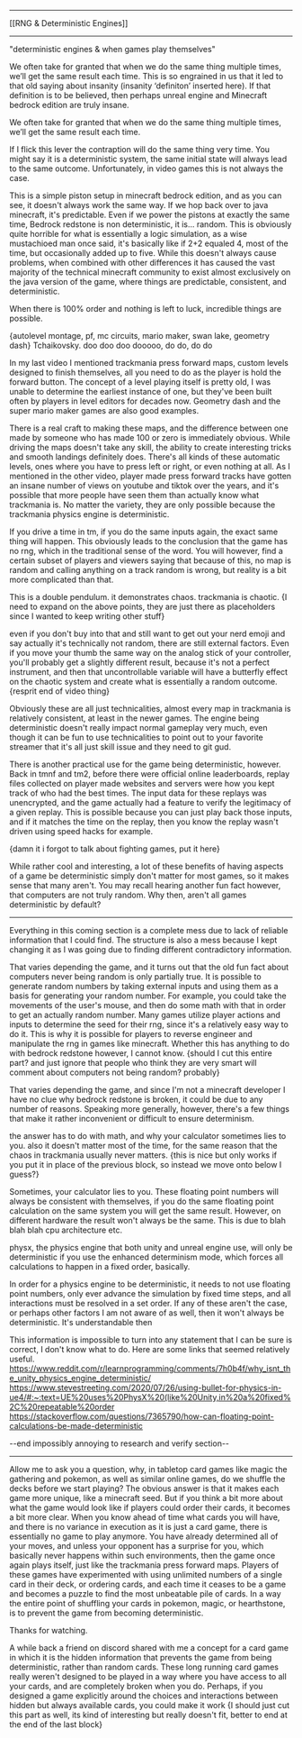 ----
[[RNG & Deterministic Engines]]

----
"deterministic engines & when games play themselves"

We often take for granted that when we do the same thing multiple times, we’ll get the same result each time. This is so engrained in us that it led to that old saying about insanity (insanity ‘definiton’ inserted here). If that definition is to be believed, then perhaps unreal engine and Minecraft bedrock edition are truly insane.


We often take for granted that when we do the same thing multiple times, we’ll get the same result each time. 

If I flick this lever the contraption will do the same thing very time. You might say it is a deterministic system, the same initial state will always lead to the same outcome. Unfortunately, in video games this is not always the case.

This is a simple piston setup in minecraft bedrock edition, and as you can see, it doesn't always work the same way. If we hop back over to java minecraft, it's predictable. Even if we power the pistons at exactly the same time, 
Bedrock redstone is non deterministic, it is... random. This is obviously quite horrible for what is essentially a logic simulation, as a wise mustachioed man once said, it's basically like if 2+2 equaled 4, most of the time, but occasionally added up to five. While this doesn't always cause problems, when combined with other differences it has caused the vast majority of the technical minecraft community to exist almost exclusively on the java version of the game, where things are predictable, consistent, and deterministic.

When there is 100% order and nothing is left to luck, incredible things are possible.

{autolevel montage, pf, mc circuits, mario maker, swan lake, geometry dash} Tchaikovsky. doo doo doo dooooo, do do, do do

In my last video I mentioned trackmania press forward maps, custom levels designed to finish themselves, all you need to do as the player is hold the forward button. The concept of a level playing itself is pretty old, I was unable to determine the earliest instance of one, but they've been built often by players in level editors for decades now. Geometry dash and the super mario maker games are also good examples.

There is a real craft to making these maps, and the difference between one made by someone who has made 100 or zero is immediately obvious. While driving the maps doesn't take any skill, the ability to create interesting tricks and smooth landings definitely does. There's all kinds of these automatic levels, ones where you have to press left or right, or even nothing at all. As I mentioned in the other video, player made press forward tracks have gotten an insane number of views on youtube and tiktok over the years, and it's possible that more people have seen them than actually know what trackmania is. No matter the variety, they are only possible because the trackmania physics engine is deterministic.

If you drive a time in tm, if you do the same inputs again, the exact same thing will happen. This obviously leads to the conclusion that the game has no rng, which in the traditional sense of the word. You will however, find a certain subset of players and viewers saying that because of this, no map is random and calling anything on a track random is wrong, but reality is a bit more complicated than that.

This is a double pendulum. 
it demonstrates chaos. 
trackmania is chaotic. 
{I need to expand on the above points, they are just there as placeholders since I wanted to keep writing other stuff}

even if you don't buy into that and still want to get out your nerd emoji and say actually it's technically not random, there are still external factors. Even if you move your thumb the same way on the analog stick of your controller, you'll probably get a slightly different result, because it's not a perfect instrument, and then that uncontrollable variable will have a butterfly effect on the chaotic system and create what is essentially a random outcome. 
{resprit end of video thing}

Obviously these are all just technicalities, almost every map in trackmania is relatively consistent, at least in the newer games. The engine being deterministic doesn't really impact normal gameplay very much, even though it can be fun to use technicalities to point out to your favorite streamer that it's all just skill issue and they need to git gud.

There is another practical use for the game being deterministic, however. Back in tmnf and tm2, before there were official online leaderboards, replay files collected on player made websites and servers were how you kept track of who had the best times. The input data for these replays was unencrypted, and the game actually had a feature to verify the legitimacy of a given replay. This is possible because you can just play back those inputs, and if it matches the time on the replay, then you know the replay wasn't driven using speed hacks for example.

{damn it i forgot to talk about fighting games, put it here}

While rather cool and interesting, a lot of these benefits of having aspects of a game be deterministic simply don't matter for most games, so it makes sense that many aren't. You may recall hearing another fun fact however, that computers are not truly random. Why then, aren't all games deterministic by default?

----
Everything in this coming section is a complete mess due to lack of reliable information that I could find. The structure is also a mess because I kept changing it as I was going due to finding different contradictory information.

That varies depending the game, and it turns out that the old fun fact about computers never being random is only partially true. It is possible to generate random numbers by taking external inputs and using them as a basis for generating your random number. For example, you could take the movements of the user's mouse, and then do some math with that in order to get an actually random number. Many games utilize player actions and inputs to determine the seed for their rng, since it's a relatively easy way to do it. This is why it is possible for players to reverse engineer and manipulate the rng in games like minecraft. Whether this has anything to do with bedrock redstone however, I cannot know. {should I cut this entire part? and just ignore that people who think they are very smart will comment about computers not being random? probably}

That varies depending the game, and since I'm not a minecraft developer I have no clue why bedrock redstone is broken, it could be due to any number of reasons. Speaking more generally, however, there's a few things that make it rather inconvenient or difficult to ensure determinism.


the answer has to do with math, and why your calculator sometimes lies to you.
also it doesn't matter most of the time, for the same reason that the chaos in trackmania usually never matters. {this is nice but only works if you put it in place of the previous block, so instead we move onto below I guess?}

Sometimes, your calculator lies to you.
These floating point numbers will always be consistent with themselves, if you do the same floating point calculation on the same system you will get the same result. However, on different hardware the result won't always be the same. This is due to blah blah blah cpu architecture etc.

physx, the physics engine that both unity and unreal engine use, will only be deterministic if you use the enhanced determinism mode, which forces all calculations to happen in a fixed order, basically. 

In order for a physics engine to be deterministic, it needs to not use floating point numbers, only ever advance the simulation by fixed time steps, and all interactions must be resolved in a set order. If any of these aren't the case, or perhaps other factors I am not aware of as well, then it won't always be deterministic. It's understandable then


This information is impossible to turn into any statement that I can be sure is correct, I don't know what to do. Here are some links that seemed relatively useful.
https://www.reddit.com/r/learnprogramming/comments/7h0b4f/why_isnt_the_unity_physics_engine_deterministic/
https://www.stevestreeting.com/2020/07/26/using-bullet-for-physics-in-ue4/#:~:text=UE%20uses%20PhysX%20(like%20Unity,in%20a%20fixed%2C%20repeatable%20order
https://stackoverflow.com/questions/7365790/how-can-floating-point-calculations-be-made-deterministic

--end impossibly annoying to research and verify section--

----

Allow me to ask you a question, why, in tabletop card games like magic the gathering and pokemon, as well as similar online games, do we shuffle the decks before we start playing? The obvious answer is that it makes each game more unique, like a minecraft seed. But if you think a bit more about what the game would look like if players could order their cards, it becomes a bit more clear. When you know ahead of time what cards you will have, and there is no variance in execution as it is just a card game, there is essentially no game to play anymore. You have already determined all of your moves, and unless your opponent has a surprise for you, which basically never happens within such environments, then the game once again plays itself, just like the trackmania press forward maps. Players of these games have experimented with using unlimited numbers of a single card in their deck, or ordering cards, and each time it ceases to be a game and becomes a puzzle to find the most unbeatable pile of cards. In a way the entire point of shuffling your cards in pokemon, magic, or hearthstone, is to prevent the game from becoming deterministic.

Thanks for watching.



A while back a friend on discord shared with me a concept for a card game in which it is the hidden information that prevents the game from being deterministic, rather than random cards. These long running card games really weren't designed to be played in a way where you have access to all your cards, and are completely broken when you do. Perhaps, if you designed a game explicitly around the choices and interactions between hidden but always available cards, you could make it work
{I should just cut this part as well, its kind of interesting but really doesn't fit, better to end at the end of the last block}

